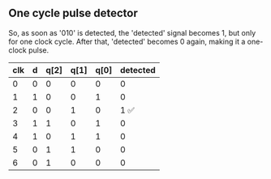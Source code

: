 ## One cycle pulse detector

So, as soon as '010' is detected, the 'detected' signal becomes 1, but only for one clock cycle. 
After that, 'detected' becomes 0 again, making it a one-clock pulse.


| clk   | d |  q[2]  |  q[1]  |  q[0]  | detected |
|-------|---|--------|--------|--------|----------|
|   0   | 0 |   0    |   0    |   0    |    0     |
|   1   | 1 |   0    |   0    |   1    |    0     |
|   2   | 0 |   0    |   1    |   0    |    1 ✅  |
|   3   | 1 |   1    |   0    |   1    |    0     |
|   4   | 1 |   0    |   1    |   1    |    0     |
|   5   | 0 |   1    |   1    |   0    |    0     |
|   6   | 0 |   1    |   0    |   0    |    0     |

